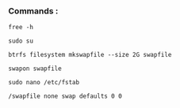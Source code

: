 ### Commands :

```
free -h
```

```
sudo su
```

```
btrfs filesystem mkswapfile --size 2G swapfile
```

```
swapon swapfile
```

```
sudo nano /etc/fstab
```

```
/swapfile none swap defaults 0 0
```
